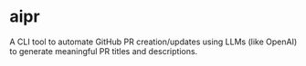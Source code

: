 # aipr
A CLI tool to automate GitHub PR creation/updates using LLMs (like OpenAI) to generate meaningful PR titles and descriptions.
